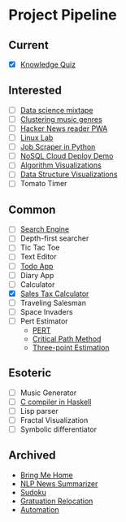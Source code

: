 # Project Pipeline

## Current
* [x] [Knowledge Quiz](https://elainechan.github.io/rote)

## Interested
* [ ] [Data science mixtape](https://www.thinkful.com/learn/track/data-scientist/)
* [ ] [Clustering music genres](https://www.r-bloggers.com/clustering-music-genres-with-r)
* [ ] [Hacker News reader PWA](https://hnpwa.com/)
* [ ] [Linux Lab](./linux-lab.md)
* [ ] [Job Scraper in Python](https://medium.com/@msalmon00/web-scraping-job-postings-from-indeed-96bd588dcb4b)
* [ ] [NoSQL Cloud Deploy Demo](https://github.com/elainechan/notes/blob/master/Devops/deployment-demo.md)
* [ ] [Algorithm Visualizations](https://bost.ocks.org/mike/algorithms/)
* [ ] [Data Structure Visualizations](http://www.cs.usfca.edu/~galles/visualization/Algorithms.html)
* [ ] Tomato Timer

## Common
* [ ] [Search Engine](https://blog.kabir.ml/posts/inside-wade)
* [ ] Depth-first searcher
* [ ] Tic Tac Toe
* [ ] Text Editor
* [ ] [Todo App](http://todomvc.com/)
* [ ] Diary App
* [ ] Calculator
* [x] [Sales Tax Calculator](https://github.com/elainechan/sales-tax-calculator)
* [ ] Traveling Salesman
* [ ] Space Invaders
* [ ] Pert Estimator
    * [PERT](https://en.wikipedia.org/wiki/Program_evaluation_and_review_technique)
    * [Critical Path Method](https://en.wikipedia.org/wiki/Critical_path_method)
    * [Three-point Estimation](https://en.wikipedia.org/wiki/Three-point_estimation)

## Esoteric
* [ ] Music Generator
* [ ] [C compiler in Haskell](https://news.ycombinator.com/item?id=15821899)
* [ ] Lisp parser
* [ ] Fractal Visualization
* [ ] Symbolic differentiator

## Archived
* [Bring Me Home](https://github.com/elainechan/bringmehome)
* [NLP News Summarizer](https://github.com/elainechan/lampedo)
* [Sudoku](https://github.com/elainechan/sudoku)
* [Gratuation Relocation](https://github.com/elainechan/graduation)
* [Automation](https://github.com/elainechan/automation)
